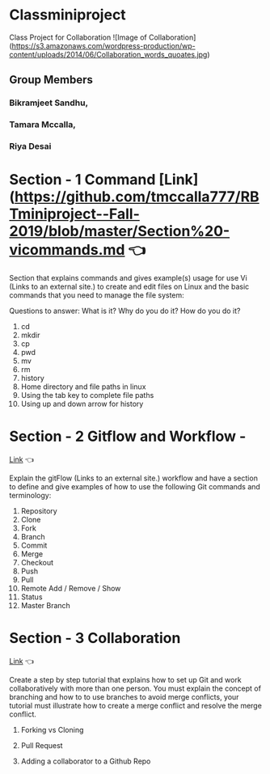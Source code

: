 # Classminiproject
Class Project for Collaboration
![Image of Collaboration]
(https://s3.amazonaws.com/wordpress-production/wp-content/uploads/2014/06/Collaboration_words_quoates.jpg)
## Group Members
### Bikramjeet Sandhu,
### Tamara Mccalla,
### Riya Desai

# Section - 1 Command [Link](https://github.com/tmccalla777/RBTminiproject--Fall-2019/blob/master/Section%20-vicommands.md :point_left:

Section that explains commands and gives example(s) usage for use Vi (Links to an external site.) to create and edit files on Linux and the basic commands that you need to manage the file system:

Questions to answer: What is it? Why do you do it? How do you do it?

1. cd
2. mkdir
3. cp
4. pwd
5. mv
6. rm
7. history
8. Home directory and file paths in linux
9. Using the tab key to complete file paths
10. Using up and down arrow for history

# Section - 2 Gitflow and Workflow -
[Link](https://github.com/tmccalla777/RBTminiproject--Fall-2019/blob/master/Section%20-%202%20Gitflow%20and%20Workflow.md) :point_left:

Explain the gitFlow (Links to an external site.) workflow and have a section to define and give examples of how to use the following Git commands and terminology:

1. Repository
2. Clone
3. Fork
4. Branch
5. Commit
6. Merge
7. Checkout
8. Push
9. Pull
10. Remote Add / Remove / Show
11. Status
12. Master Branch

# Section - 3 Collaboration
[Link](https://github.com/tmccalla777/RBTminiproject--Fall-2019/blob/master/Section%20-%203%20Collaboration.md) :point_left:

Create a step by step tutorial that explains how to set up Git and work collaboratively with more than one person.  You must explain the concept of branching and how to to use branches to avoid merge conflicts, your tutorial must illustrate how to create a merge conflict and resolve the merge conflict.   

1. Forking vs Cloning

2. Pull Request

3.  Adding a collaborator to a Github Repo

